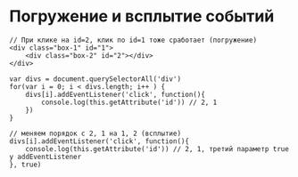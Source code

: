 # Погружение и всплытие событий

    // При клике на id=2, клик по id=1 тоже сработает (погружение)
    <div class="box-1" id="1">
        <div class="box-2" id="2"></div>
    </div>
    
    var divs = document.querySelectorAll('div')
    for(var i = 0; i < divs.length; i++ ) {
        divs[i].addEventListener('click', function(){
            console.log(this.getAttribute('id')) // 2, 1
        })
    }
    
    // меняем порядок с 2, 1 на 1, 2 (всплытие)
    divs[i].addEventListener('click', function(){
        console.log(this.getAttribute('id')) // 2, 1, третий параметр true у addEventListener
    }, true)

